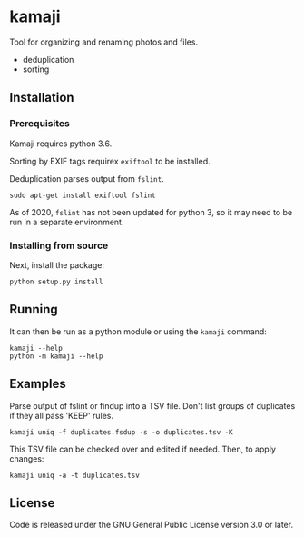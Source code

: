 # kamaji
Tool for organizing and renaming photos and files.

- deduplication
- sorting

## Installation

### Prerequisites

Kamaji requires python 3.6.

Sorting by EXIF tags requirex `exiftool` to be installed.

Deduplication parses output from `fslint`.

    sudo apt-get install exiftool fslint

As of 2020, `fslint` has not been updated for python 3, so it may need to be run in a
separate environment.

### Installing from source

Next, install the package:

    python setup.py install

## Running

It can then be run as a python module or using the `kamaji` command:

    kamaji --help
    python -m kamaji --help


## Examples

Parse output of fslint or findup into a TSV file. Don't list groups of duplicates
if they all pass 'KEEP' rules.

    kamaji uniq -f duplicates.fsdup -s -o duplicates.tsv -K

This TSV file can be checked over and edited if needed. Then, to apply changes:

    kamaji uniq -a -t duplicates.tsv


## License

Code is released under the GNU General Public License version 3.0 or later.
